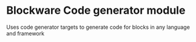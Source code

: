 # Blockware Code generator module
Uses code generator targets to generate code for blocks in any language and framework 


 
